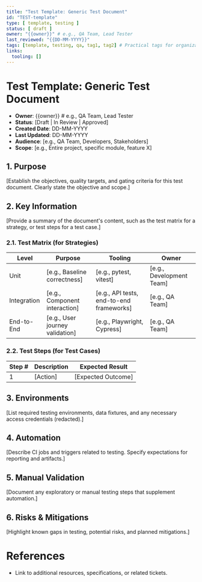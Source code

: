 ```yaml
---
title: "Test Template: Generic Test Document"
id: "TEST-template"
type: [ template, testing ]
status: [ draft ]
owner: "{{owner}}" # e.g., QA Team, Lead Tester
last_reviewed: "{{DD-MM-YYYY}}"
tags: [template, testing, qa, tag1, tag2] # Practical tags for organization and search
links:
  tooling: []
---
```


# Test Template: Generic Test Document

- **Owner**: {{owner}} # e.g., QA Team, Lead Tester
- **Status**: [Draft | In Review | Approved]
- **Created Date**: DD-MM-YYYY
- **Last Updated**: DD-MM-YYYY
- **Audience**: [e.g., QA Team, Developers, Stakeholders]
- **Scope**: [e.g., Entire project, specific module, feature X]

## 1. Purpose

[Establish the objectives, quality targets, and gating criteria for this test document. Clearly state the objective and scope.]

## 2. Key Information

[Provide a summary of the document's content, such as the test matrix for a strategy, or test steps for a test case.]

### 2.1. Test Matrix (for Strategies)

| Level | Purpose | Tooling | Owner |
| --- | --- | --- | --- |
| Unit | [e.g., Baseline correctness] | [e.g., pytest, vitest] | [e.g., Development Team] |
| Integration | [e.g., Component interaction] | [e.g., API tests, end-to-end frameworks] | [e.g., QA Team] |
| End-to-End | [e.g., User journey validation] | [e.g., Playwright, Cypress] | [e.g., QA Team] |

### 2.2. Test Steps (for Test Cases)

| Step # | Description | Expected Result |
|--------|-------------|-----------------|
| 1      | [Action]    | [Expected Outcome] |

## 3. Environments

[List required testing environments, data fixtures, and any necessary access credentials (redacted).]

## 4. Automation

[Describe CI jobs and triggers related to testing. Specify expectations for reporting and artifacts.]

## 5. Manual Validation

[Document any exploratory or manual testing steps that supplement automation.]

## 6. Risks & Mitigations

[Highlight known gaps in testing, potential risks, and planned mitigations.]

<!-- Add more numbered sections as needed, e.g., ## 7. [Another Section Title] -->

# References

- Link to additional resources, specifications, or related tickets.

